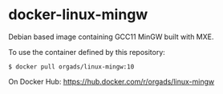 # docker-linux-mingw
Debian based image containing GCC11 MinGW built with MXE.

To use the container defined by this repository:

```shell
$ docker pull orgads/linux-mingw:10
```

On Docker Hub: https://hub.docker.com/r/orgads/linux-mingw
